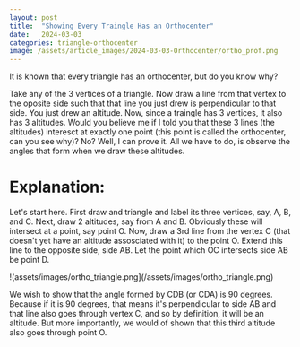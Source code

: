 ```yaml
---
layout: post
title:  "Showing Every Traingle Has an Orthocenter"
date:   2024-03-03
categories: triangle-orthocenter
image: /assets/article_images/2024-03-03-Orthocenter/ortho_prof.png
---
```


It is known that every triangle has an orthocenter, but do you know why? 

Take any of the 3 vertices of a triangle. Now draw a line from that vertex to the oposite side such that that line you just drew is perpendicular to that side. You just drew an altitude. Now, since a traingle has 3 vertices, it also has 3 altitudes. Would you believe me if I told you that these 3 lines (the altitudes) interesct at exactly one point (this point is called the orthocenter, can you see why)? No? Well, I can prove it. All we have to do, is observe the angles that form when we draw these altitudes. 

# Explanation:
Let's start here. First draw and triangle and label its three vertices, say, A, B, and C. Next, draw 2 altitudes, say from A and B. Obviously these will intersect at a point, say point O. Now, draw a 3rd line from the vertex C (that doesn't yet have an altitude assosciated with it) to the point O. Extend this line to the opposite side, side AB. Let the point which OC intersects side AB be point D.

<!---[Triangle With Altitudes](https://github.com/burakayy7/mathdoc/blob/master/assets/article_images/2024-03-03-Orthocenter/ortho_triangle.png) --->
!(assets/images/ortho_triangle.png](/assets/images/ortho_triangle.png)

We wish to show that the angle formed by CDB (or CDA) is 90 degrees. Because if it is 90 degrees, that means it's perpendicular to side AB and that line also goes through vertex C, and so by definition, it will be an altitude. But more importantly, we would of shown that this third altitude also goes through point O. 




